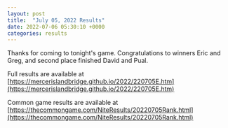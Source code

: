 ```yaml
---
layout: post
title:  "July 05, 2022 Results"
date: 2022-07-06 05:30:10 +0000
categories: results
---
```

Thanks for coming to tonight's game.
Congratulations to winners Eric and Greg, and second place finished David and Pual.

Full results are available at [https://mercerislandbridge.github.io/2022/220705E.htm](https://mercerislandbridge.github.io/2022/220705E.htm)

Common game results are available at [https://thecommongame.com/NiteResults/20220705Rank.html](https://thecommongame.com/NiteResults/20220705Rank.html)
